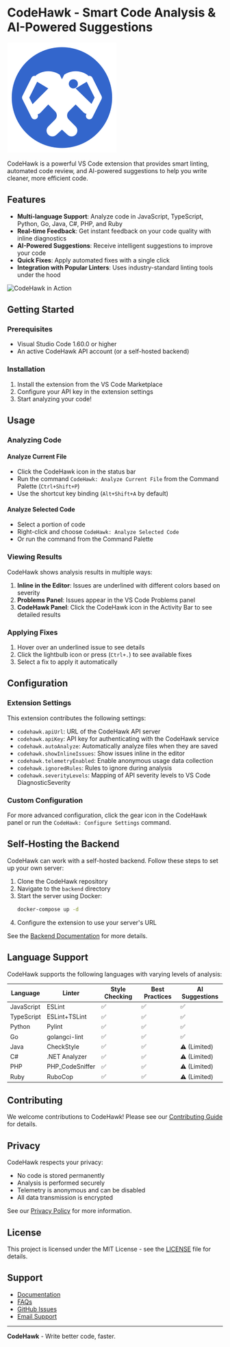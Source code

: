 # CodeHawk - Smart Code Analysis & AI-Powered Suggestions

![CodeHawk Logo](media/codehawk-icon.svg)

CodeHawk is a powerful VS Code extension that provides smart linting, automated code review, and AI-powered suggestions to help you write cleaner, more efficient code.

## Features

- **Multi-language Support**: Analyze code in JavaScript, TypeScript, Python, Go, Java, C#, PHP, and Ruby
- **Real-time Feedback**: Get instant feedback on your code quality with inline diagnostics
- **AI-Powered Suggestions**: Receive intelligent suggestions to improve your code
- **Quick Fixes**: Apply automated fixes with a single click
- **Integration with Popular Linters**: Uses industry-standard linting tools under the hood

![CodeHawk in Action](media/screenshot.png)

## Getting Started

### Prerequisites

- Visual Studio Code 1.60.0 or higher
- An active CodeHawk API account (or a self-hosted backend)

### Installation

1. Install the extension from the VS Code Marketplace
2. Configure your API key in the extension settings
3. Start analyzing your code!

## Usage

### Analyzing Code

#### Analyze Current File
- Click the CodeHawk icon in the status bar
- Run the command `CodeHawk: Analyze Current File` from the Command Palette (`Ctrl+Shift+P`)
- Use the shortcut key binding (`Alt+Shift+A` by default)

#### Analyze Selected Code
- Select a portion of code
- Right-click and choose `CodeHawk: Analyze Selected Code`
- Or run the command from the Command Palette

### Viewing Results

CodeHawk shows analysis results in multiple ways:

1. **Inline in the Editor**: Issues are underlined with different colors based on severity
2. **Problems Panel**: Issues appear in the VS Code Problems panel
3. **CodeHawk Panel**: Click the CodeHawk icon in the Activity Bar to see detailed results

### Applying Fixes

1. Hover over an underlined issue to see details
2. Click the lightbulb icon or press (`Ctrl+.`) to see available fixes
3. Select a fix to apply it automatically

## Configuration

### Extension Settings

This extension contributes the following settings:

* `codehawk.apiUrl`: URL of the CodeHawk API server
* `codehawk.apiKey`: API key for authenticating with the CodeHawk service
* `codehawk.autoAnalyze`: Automatically analyze files when they are saved
* `codehawk.showInlineIssues`: Show issues inline in the editor
* `codehawk.telemetryEnabled`: Enable anonymous usage data collection
* `codehawk.ignoredRules`: Rules to ignore during analysis
* `codehawk.severityLevels`: Mapping of API severity levels to VS Code DiagnosticSeverity

### Custom Configuration

For more advanced configuration, click the gear icon in the CodeHawk panel or run the `CodeHawk: Configure Settings` command.

## Self-Hosting the Backend

CodeHawk can work with a self-hosted backend. Follow these steps to set up your own server:

1. Clone the CodeHawk repository
2. Navigate to the `backend` directory
3. Start the server using Docker:
   ```bash
   docker-compose up -d
   ```
4. Configure the extension to use your server's URL

See the [Backend Documentation](https://github.com/yourusername/codehawk/blob/main/backend/README.md) for more details.

## Language Support

CodeHawk supports the following languages with varying levels of analysis:

| Language   | Linter         | Style Checking | Best Practices | AI Suggestions |
|------------|----------------|----------------|----------------|----------------|
| JavaScript | ESLint         | ✅             | ✅             | ✅             |
| TypeScript | ESLint+TSLint  | ✅             | ✅             | ✅             |
| Python     | Pylint         | ✅             | ✅             | ✅             |
| Go         | golangci-lint  | ✅             | ✅             | ✅             |
| Java       | CheckStyle     | ✅             | ✅             | ⚠️ (Limited)   |
| C#         | .NET Analyzer  | ✅             | ✅             | ⚠️ (Limited)   |
| PHP        | PHP_CodeSniffer| ✅             | ✅             | ⚠️ (Limited)   |
| Ruby       | RuboCop        | ✅             | ✅             | ⚠️ (Limited)   |

## Contributing

We welcome contributions to CodeHawk! Please see our [Contributing Guide](https://github.com/yourusername/codehawk/blob/main/CONTRIBUTING.md) for details.

## Privacy

CodeHawk respects your privacy:

- No code is stored permanently
- Analysis is performed securely
- Telemetry is anonymous and can be disabled
- All data transmission is encrypted

See our [Privacy Policy](https://codehawk.dev/privacy) for more information.

## License

This project is licensed under the MIT License - see the [LICENSE](LICENSE) file for details.

## Support

- [Documentation](https://codehawk.dev/docs)
- [FAQs](https://codehawk.dev/faq)
- [GitHub Issues](https://github.com/yourusername/codehawk/issues)
- [Email Support](mailto:support@codehawk.dev)

---

**CodeHawk** - Write better code, faster.
